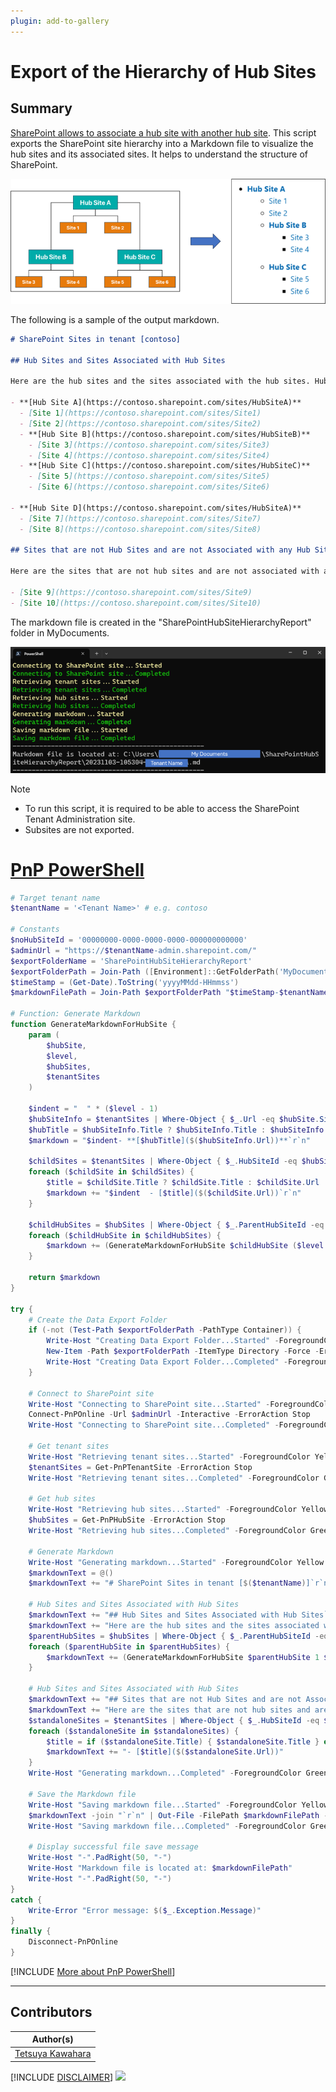 ```yaml
---
plugin: add-to-gallery
---
```


# Export of the Hierarchy of Hub Sites

## Summary

[SharePoint allows to associate a hub site with another hub site](https://learn.microsoft.com/sharepoint/hub-to-hub-association). This script exports the SharePoint site hierarchy into a Markdown file to visualize the hub sites and its associated sites. It helps to understand the structure of SharePoint.

![Screenshot of the example](./assets/example.png)

The following is a sample of the output markdown.

```markdown
# SharePoint Sites in tenant [contoso]

## Hub Sites and Sites Associated with Hub Sites

Here are the hub sites and the sites associated with the hub sites. Hub sites are shown in bold.

- **[Hub Site A](https://contoso.sharepoint.com/sites/HubSiteA)**
  - [Site 1](https://contoso.sharepoint.com/sites/Site1)
  - [Site 2](https://contoso.sharepoint.com/sites/Site2)
  - **[Hub Site B](https://contoso.sharepoint.com/sites/HubSiteB)**
    - [Site 3](https://contoso.sharepoint.com/sites/Site3)
    - [Site 4](https://contoso.sharepoint.com/sites/Site4)
  - **[Hub Site C](https://contoso.sharepoint.com/sites/HubSiteC)**
    - [Site 5](https://contoso.sharepoint.com/sites/Site5)
    - [Site 6](https://contoso.sharepoint.com/sites/Site6)

- **[Hub Site D](https://contoso.sharepoint.com/sites/HubSiteA)**
  - [Site 7](https://contoso.sharepoint.com/sites/Site7)
  - [Site 8](https://contoso.sharepoint.com/sites/Site8)

## Sites that are not Hub Sites and are not Associated with any Hub Site

Here are the sites that are not hub sites and are not associated with any hub site.

- [Site 9](https://contoso.sharepoint.com/sites/Site9)
- [Site 10](https://contoso.sharepoint.com/sites/Site10)
```

The markdown file is created in the "SharePointHubSiteHierarchyReport" folder in MyDocuments.

![Screenshot of the execution screen](./assets/execution-screen.png)

> [!Note]
> - To run this script, it is required to be able to access the SharePoint Tenant Administration site.
> - Subsites are not exported.

# [PnP PowerShell](#tab/pnpps)

```powershell
# Target tenant name
$tenantName = '<Tenant Name>' # e.g. contoso

# Constants
$noHubSiteId = '00000000-0000-0000-0000-000000000000'
$adminUrl = "https://$tenantName-admin.sharepoint.com/"
$exportFolderName = 'SharePointHubSiteHierarchyReport'
$exportFolderPath = Join-Path ([Environment]::GetFolderPath('MyDocuments')) $exportFolderName
$timeStamp = (Get-Date).ToString('yyyyMMdd-HHmmss')
$markdownFilePath = Join-Path $exportFolderPath "$timeStamp-$tenantName.md"

# Function: Generate Markdown
function GenerateMarkdownForHubSite {
    param (
        $hubSite,
        $level,
        $hubSites,
        $tenantSites
    )

    $indent = "  " * ($level - 1)
    $hubSiteInfo = $tenantSites | Where-Object { $_.Url -eq $hubSite.SiteUrl }
    $hubTitle = $hubSiteInfo.Title ? $hubSiteInfo.Title : $hubSiteInfo.Url
    $markdown = "$indent- **[$hubTitle]($($hubSiteInfo.Url))**`r`n"

    $childSites = $tenantSites | Where-Object { $_.HubSiteId -eq $hubSite.SiteId -and $_.Url -ne $hubSite.SiteUrl }
    foreach ($childSite in $childSites) {
        $title = $childSite.Title ? $childSite.Title : $childSite.Url
        $markdown += "$indent  - [$title]($($childSite.Url))`r`n"
    }

    $childHubSites = $hubSites | Where-Object { $_.ParentHubSiteId -eq $hubSite.SiteId }
    foreach ($childHubSite in $childHubSites) {
        $markdown += (GenerateMarkdownForHubSite $childHubSite ($level + 1) $hubSites $tenantSites)
    }

    return $markdown
}

try {
    # Create the Data Export Folder
    if (-not (Test-Path $exportFolderPath -PathType Container)) {
        Write-Host "Creating Data Export Folder...Started" -ForegroundColor Yellow
        New-Item -Path $exportFolderPath -ItemType Directory -Force -ErrorAction Stop
        Write-Host "Creating Data Export Folder...Completed" -ForegroundColor Green
    }

    # Connect to SharePoint site
    Write-Host "Connecting to SharePoint site...Started" -ForegroundColor Yellow
    Connect-PnPOnline -Url $adminUrl -Interactive -ErrorAction Stop
    Write-Host "Connecting to SharePoint site...Completed" -ForegroundColor Green

    # Get tenant sites
    Write-Host "Retrieving tenant sites...Started" -ForegroundColor Yellow
    $tenantSites = Get-PnPTenantSite -ErrorAction Stop
    Write-Host "Retrieving tenant sites...Completed" -ForegroundColor Green

    # Get hub sites
    Write-Host "Retrieving hub sites...Started" -ForegroundColor Yellow
    $hubSites = Get-PnPHubSite -ErrorAction Stop
    Write-Host "Retrieving hub sites...Completed" -ForegroundColor Green

    # Generate Markdown
    Write-Host "Generating markdown...Started" -ForegroundColor Yellow
    $markdownText = @()
    $markdownText += "# SharePoint Sites in tenant [$($tenantName)]`r`n"

    # Hub Sites and Sites Associated with Hub Sites
    $markdownText += "## Hub Sites and Sites Associated with Hub Sites`r`n"
    $markdownText += "Here are the hub sites and the sites associated with the hub sites. Hub sites are shown in bold.`r`n"
    $parentHubSites = $hubSites | Where-Object { $_.ParentHubSiteId -eq $noHubSiteId }
    foreach ($parentHubSite in $parentHubSites) {
        $markdownText += (GenerateMarkdownForHubSite $parentHubSite 1 $hubSites $tenantSites)
    }

    # Hub Sites and Sites Associated with Hub Sites
    $markdownText += "## Sites that are not Hub Sites and are not Associated with any Hub Site`r`n"
    $markdownText += "Here are the sites that are not hub sites and are not associated with any hub site.`r`n"
    $standaloneSites = $tenantSites | Where-Object { $_.HubSiteId -eq $noHubSiteId }
    foreach ($standaloneSite in $standaloneSites) {
        $title = if ($standaloneSite.Title) { $standaloneSite.Title } else { $standaloneSite.Url }
        $markdownText += "- [$title]($($standaloneSite.Url))"
    }
    Write-Host "Generating markdown...Completed" -ForegroundColor Green

    # Save the Markdown file
    Write-Host "Saving markdown file...Started" -ForegroundColor Yellow
    $markdownText -join "`r`n" | Out-File -FilePath $markdownFilePath -Encoding UTF8 -ErrorAction Stop
    Write-Host "Saving markdown file...Completed" -ForegroundColor Green

    # Display successful file save message
    Write-Host "-".PadRight(50, "-")
    Write-Host "Markdown file is located at: $markdownFilePath"
    Write-Host "-".PadRight(50, "-")
}
catch {
    Write-Error "Error message: $($_.Exception.Message)"
}
finally {
    Disconnect-PnPOnline
}
```
[!INCLUDE [More about PnP PowerShell](../../docfx/includes/MORE-PNPPS.md)]
***

## Contributors

| Author(s)        |
|------------------|
| [Tetsuya Kawahara](https://github.com/tecchan1107) |

[!INCLUDE [DISCLAIMER](../../docfx/includes/DISCLAIMER.md)]
<img src="https://m365-visitor-stats.azurewebsites.net/script-samples/scripts/spo-export-stream-classic-webparts" aria-hidden="true" />
